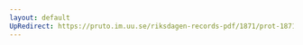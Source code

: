 ```yaml
---
layout: default
UpRedirect: https://pruto.im.uu.se/riksdagen-records-pdf/1871/prot-1871-urtima-ak--1006/prot-1871-urtima-ak--1006_001.pdf
---
```

